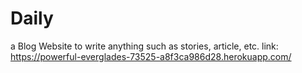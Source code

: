 # Daily
a Blog Website to write anything such as stories, article, etc.
link: https://powerful-everglades-73525-a8f3ca986d28.herokuapp.com/
